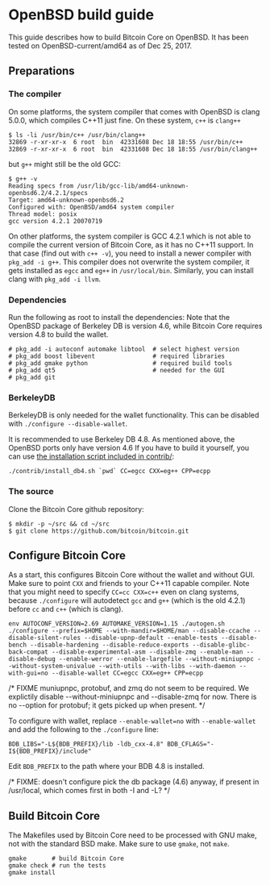 # OpenBSD build guide

This guide describes how to build Bitcoin Core on OpenBSD.
It has been tested on OpenBSD-current/amd64 as of Dec 25, 2017.

## Preparations

### The compiler

On some platforms, the system compiler that comes with OpenBSD is clang 5.0.0,
which compiles C++11 just fine. On these system, `c++` is `clang++`

```shell
$ ls -li /usr/bin/c++ /usr/bin/clang++
32869 -r-xr-xr-x  6 root  bin  42331608 Dec 18 18:55 /usr/bin/c++
32869 -r-xr-xr-x  6 root  bin  42331608 Dec 18 18:55 /usr/bin/clang++
```

but `g++` might still be the old GCC:

```shell
$ g++ -v
Reading specs from /usr/lib/gcc-lib/amd64-unknown-openbsd6.2/4.2.1/specs
Target: amd64-unknown-openbsd6.2
Configured with: OpenBSD/amd64 system compiler
Thread model: posix
gcc version 4.2.1 20070719
```

On other platforms, the system compiler is GCC 4.2.1 which is not able to compile
the current version of Bitcoin Core, as it has no C++11 support.
In that case (find out with `c++ -v`), you need to install a newer compiler
with `pkg_add -i g++`. This compiler does not overwrite the system compiler,
it gets installed as `egcc` and `eg++` in `/usr/local/bin`.
Similarly, you can install clang with `pkg_add -i llvm`.

### Dependencies

Run the following as root to install the dependencies:
Note that the OpenBSD package of Berkeley DB is version 4.6,
while Bitcoin Core requires version 4.8 to build the wallet.

```shell
# pkg_add -i autoconf automake libtool  # select highest version
# pkg_add boost libevent                # required libraries
# pkg_add gmake python                  # required build tools
# pkg_add qt5                           # needed for the GUI
# pkg_add git
```

### BerkeleyDB

BerkeleyDB is only needed for the wallet functionality.
This can be disabled with `./configure --disable-wallet`.

It is recommended to use Berkeley DB 4.8.
As mentioned above, the OpenBSD ports only have version 4.6
If you have to build it yourself, you can use
[the installation script included in contrib/](contrib/install_db4.sh):

```
./contrib/install_db4.sh `pwd` CC=egcc CXX=eg++ CPP=ecpp
```

### The source

Clone the Bitcoin Core github repository:

```
$ mkdir -p ~/src && cd ~/src
$ git clone https://github.com/bitcoin/bitcoin.git
```

## Configure Bitcoin Core

As a start, this configures Bitcoin Core without the wallet and without GUI.
Make sure to point `CXX` and friends to your C++11 capable compiler.
Note that you might need to specify `CC=cc CXX=c++` even on clang systems,
because `./configure` will autodetect `gcc` and `g++` (which is the old 4.2.1)
before `cc` and `c++` (which is clang).

```
env AUTOCONF_VERSION=2.69 AUTOMAKE_VERSION=1.15 ./autogen.sh
./configure --prefix=$HOME --with-mandir=$HOME/man --disable-ccache --disable-silent-rules --disable-upnp-default --enable-tests --disable-bench --disable-hardening --disable-reduce-exports --disable-glibc-back-compat --disable-experimental-asm --disable-zmq --enable-man --disable-debug --enable-werror --enable-largefile --without-miniupnpc --without-system-univalue --with-utils --with-libs --with-daemon --with-gui=no --disable-wallet CC=egcc CXX=eg++ CPP=ecpp
```

/*
FIXME muniupnpc, protobuf, and zmq do not seem to be required.
We explictily disable --without-miniupnpc and --disable-zmq  for now.
There is no --option for protobuf; it gets picked up when present.
*/

To configure with wallet, replace `--enable-wallet=no` with `--enable-wallet`
and add the following to the `./configure` line:

```
BDB_LIBS="-L${BDB_PREFIX}/lib -ldb_cxx-4.8" BDB_CFLAGS="-I${BDB_PREFIX}/include"
```

Edit `BDB_PREFIX` to the path where your BDB 4.8 is installed.

/*
FIXME: doesn't configure pick the db package (4.6) anyway,
if present in /usr/local, which comes first in both -I and -L?
*/

## Build Bitcoin Core

The Makefiles used by Bitcoin Core need to be processed with GNU make,
not with the standard BSD make. Make sure to use `gmake`, not `make`.

```
gmake		# build Bitcoin Core
gmake check	# run the tests
gmake install
```
